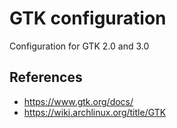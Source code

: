 # GTK configuration

Configuration for GTK 2.0 and 3.0

## References

- <https://www.gtk.org/docs/>
- <https://wiki.archlinux.org/title/GTK>
